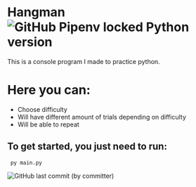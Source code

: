 # Hangman ![GitHub Pipenv locked Python version](https://img.shields.io/github/pipenv/locked/python-version/artas100/hangman)


This is a console program I made to practice python.

# Here you can:
<!-- UL -->
* Choose difficulty
* Will have different amount of trials depending on difficulty
* Will be able to repeat
 
## To get started, you just need to run:

     py main.py
![GitHub last commit (by committer)](https://img.shields.io/github/last-commit/artas100/hangman)

